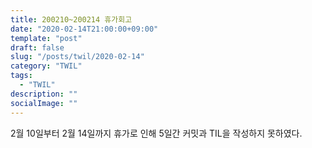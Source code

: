 ```yaml
---
title: 200210~200214 휴가회고
date: "2020-02-14T21:00:00+09:00"
template: "post"
draft: false
slug: "/posts/twil/2020-02-14"
category: "TWIL"
tags:
  - "TWIL"
description: ""
socialImage: ""
---
```


2월 10일부터 2월 14일까지 휴가로 인해 5일간 커밋과 TIL을 작성하지 못하였다.
